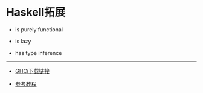 Haskell拓展
===

- is purely functional

- is lazy

- has type inference

---

- [GHCi下载链接](https://www.haskell.org/platform/)

- [参考教程](https://www.bilibili.com/video/av7513983/?p=1)